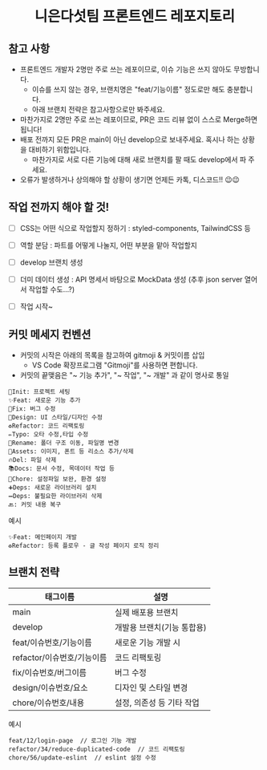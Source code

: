 # <div align="center">니은다섯팀 프론트엔드 레포지토리</div>


## 참고 사항
- 프론트엔드 개발자 2명만 주로 쓰는 레포이므로, 이슈 기능은 쓰지 않아도 무방합니다.
  - 이슈를 쓰지 않는 경우, 브랜치명은 "feat/기능이름" 정도로만 해도 충분합니다.
  - 아래 브랜치 전략은 참고사항으로만 봐주세요.
- 마찬가지로 2명만 주로 쓰는 레포이므로, PR은 코드 리뷰 없이 스스로 Merge하면 됩니다!
- 배포 전까지 모든 PR은 main이 아닌 develop으로 보내주세요. 혹시나 하는 상황을 대비하기 위함입니다.
  - 마찬가지로 서로 다른 기능에 대해 새로 브랜치를 팔 때도 develop에서 파 주세요.
- 오류가 발생하거나 상의해야 할 상황이 생기면 언제든 카톡, 디스코드!! 😉😉


## 작업 전까지 해야 할 것!
- [ ] CSS는 어떤 식으로 작업할지 정하기 : styled-components, TailwindCSS 등
- [ ] 역할 분담 : 파트를 어떻게 나눌지, 어떤 부분을 맡아 작업할지
- [ ] develop 브랜치 생성
- [ ] 더미 데이터 생성 : API 명세서 바탕으로 MockData 생성 (추후 json server 열어서 작업할 수도...?)
- [ ] 작업 시작~


## 커밋 메세지 컨벤션
- 커밋의 시작은 아래의 목록을 참고하여 gitmoji & 커밋이름 삽입
  - VS Code 확장프로그램 "Gitmoji"를 사용하면 편합니다.  
- 커밋의 끝맺음은 "~ 기능 추가", "~ 작업", "~ 개발" 과 같이 명사로 통일
```
🎉Init: 프로젝트 세팅
✨Feat: 새로운 기능 추가
🐛Fix: 버그 수정
🎨Design: UI 스타일/디자인 수정
♻️Refactor: 코드 리팩토링
✏️Typo: 오타 수정,타입 수정
🚚Rename: 폴더 구조 이동, 파일명 변경
🍱Assets: 이미지, 폰트 등 리소스 추가/삭제
🔥Del: 파일 삭제
📚Docs: 문서 수정, 목데이터 작업 등
🔧Chore: 설정파일 보완, 환경 설정
➕Deps: 새로운 라이브러리 설치
➖Deps: 불필요한 라이브러리 삭제
🔙: 커밋 내용 복구
```
예시
```
✨Feat: 메인페이지 개발
♻️Refactor: 등록 플로우 - 글 작성 페이지 로직 정리
```


## 브랜치 전략
|태그이름|설명|
|--------|-------|
|main|실제 배포용 브랜치|
|develop|개발용 브랜치(기능 통합용)|
|feat/이슈번호/기능이름|새로운 기능 개발 시|
|refactor/이슈번호/기능이름|코드 리팩토링|
|fix/이슈번호/버그이름|버그 수정|
|design/이슈번호/요소|디자인 및 스타일 변경|
|chore/이슈번호/내용|설정, 의존성 등 기타 작업|

예시
```
feat/12/login-page  // 로그인 기능 개발
refactor/34/reduce-duplicated-code  // 코드 리팩토링
chore/56/update-eslint  // eslint 설정 수정
```